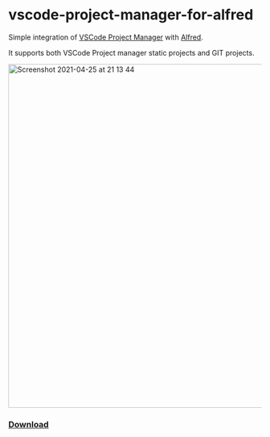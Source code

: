 # vscode-project-manager-for-alfred

Simple integration of [VSCode Project Manager](https://marketplace.visualstudio.com/items?itemName=alefragnani.project-manager) with [Alfred](https://www.alfredapp.com/).

It supports both VSCode Project manager static projects and GIT projects.

<img width="682" alt="Screenshot 2021-04-25 at 21 13 44" src="https://user-images.githubusercontent.com/839700/116006357-22956800-a60b-11eb-9134-659fcea9b369.png">

### [Download](./releases)
